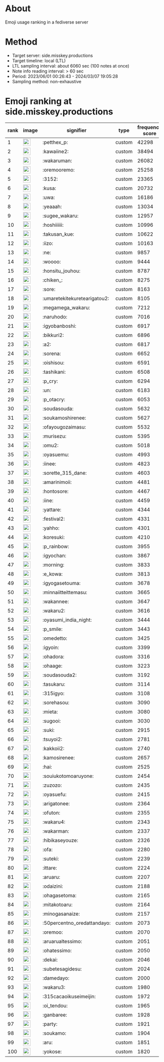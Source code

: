 # About
Emoji usage ranking in a fediverse server

# Method
- Target server: side.misskey.productions
- Target timeline: local (LTL)
- LTL sampling interval: about 6060 sec (100 notes at once)
- Note info reading interval: > 60 sec
- Period: 2023/06/01 00:26:43 - 2024/03/07 19:05:28 
- Sampling method: non-exhaustive

# Emoji ranking at side.misskey.productions

|rank|image|signifier|type|frequency score|
|----|----|----|----|----|
|1|<img height="24" src="https://side.misskey.productions/emoji/petthex_p.webp">|:petthex_p:|custom|42298|
|2|<img height="24" src="https://side.misskey.productions/emoji/kawaiine2.webp">|:kawaiine2:|custom|38494|
|3|<img height="24" src="https://side.misskey.productions/emoji/wakaruman.webp">|:wakaruman:|custom|26082|
|4|<img height="24" src="https://side.misskey.productions/emoji/oremooremo.webp">|:oremooremo:|custom|25258|
|5|<img height="24" src="https://side.misskey.productions/emoji/3152.webp">|:3152:|custom|23365|
|6|<img height="24" src="https://side.misskey.productions/emoji/kusa.webp">|:kusa:|custom|20732|
|7|<img height="24" src="https://side.misskey.productions/emoji/uwa.webp">|:uwa:|custom|16186|
|8|<img height="24" src="https://side.misskey.productions/emoji/yeaaah.webp">|:yeaaah:|custom|13034|
|9|<img height="24" src="https://side.misskey.productions/emoji/sugee_wakaru.webp">|:sugee_wakaru:|custom|12957|
|10|<img height="24" src="https://side.misskey.productions/emoji/hoshiiiiii.webp">|:hoshiiiiii:|custom|10996|
|11|<img height="24" src="https://side.misskey.productions/emoji/takusan_kue.webp">|:takusan_kue:|custom|10622|
|12|<img height="24" src="https://side.misskey.productions/emoji/iizo.webp">|:iizo:|custom|10163|
|13|<img height="24" src="https://side.misskey.productions/emoji/ne.webp">|:ne:|custom|9857|
|14|<img height="24" src="https://side.misskey.productions/emoji/woooo.webp">|:woooo:|custom|9444|
|15|<img height="24" src="https://side.misskey.productions/emoji/honsitu_jouhou.webp">|:honsitu_jouhou:|custom|8787|
|16|<img height="24" src="https://side.misskey.productions/emoji/chiken_.webp">|:chiken_:|custom|8275|
|17|<img height="24" src="https://side.misskey.productions/emoji/sore.webp">|:sore:|custom|8163|
|18|<img height="24" src="https://side.misskey.productions/emoji/umaretekitekuretearigatou2.webp">|:umaretekitekuretearigatou2:|custom|8105|
|19|<img height="24" src="https://side.misskey.productions/emoji/megamega_wakaru.webp">|:megamega_wakaru:|custom|7212|
|20|<img height="24" src="https://side.misskey.productions/emoji/naruhodo.webp">|:naruhodo:|custom|7016|
|21|<img height="24" src="https://side.misskey.productions/emoji/igyobanboshi.webp">|:igyobanboshi:|custom|6917|
|22|<img height="24" src="https://side.misskey.productions/emoji/bikkuri2.webp">|:bikkuri2:|custom|6896|
|23|<img height="24" src="https://side.misskey.productions/emoji/a2.webp">|:a2:|custom|6817|
|24|<img height="24" src="https://side.misskey.productions/emoji/sorena.webp">|:sorena:|custom|6652|
|25|<img height="24" src="https://side.misskey.productions/emoji/oishisou.webp">|:oishisou:|custom|6591|
|26|<img height="24" src="https://side.misskey.productions/emoji/tashikani.webp">|:tashikani:|custom|6508|
|27|<img height="24" src="https://side.misskey.productions/emoji/p_cry.webp">|:p_cry:|custom|6294|
|28|<img height="24" src="https://side.misskey.productions/emoji/un.webp">|:un:|custom|6183|
|29|<img height="24" src="https://side.misskey.productions/emoji/p_otacry.webp">|:p_otacry:|custom|6053|
|30|<img height="24" src="https://side.misskey.productions/emoji/soudasouda.webp">|:soudasouda:|custom|5632|
|31|<img height="24" src="https://side.misskey.productions/emoji/soukamoshirenee.webp">|:soukamoshirenee:|custom|5627|
|32|<img height="24" src="https://side.misskey.productions/emoji/ofayougozaimasu.webp">|:ofayougozaimasu:|custom|5532|
|33|<img height="24" src="https://side.misskey.productions/emoji/murisezu.webp">|:murisezu:|custom|5395|
|34|<img height="24" src="https://side.misskey.productions/emoji/omu2.webp">|:omu2:|custom|5018|
|35|<img height="24" src="https://side.misskey.productions/emoji/oyasuemu.webp">|:oyasuemu:|custom|4993|
|36|<img height="24" src="https://side.misskey.productions/emoji/iinee.webp">|:iinee:|custom|4823|
|37|<img height="24" src="https://side.misskey.productions/emoji/sorette_315_dane.webp">|:sorette_315_dane:|custom|4603|
|38|<img height="24" src="https://side.misskey.productions/emoji/amarinimoii.webp">|:amarinimoii:|custom|4481|
|39|<img height="24" src="https://side.misskey.productions/emoji/hontosore.webp">|:hontosore:|custom|4467|
|40|<img height="24" src="https://side.misskey.productions/emoji/iine.webp">|:iine:|custom|4459|
|41|<img height="24" src="https://side.misskey.productions/emoji/yattare.webp">|:yattare:|custom|4344|
|42|<img height="24" src="https://side.misskey.productions/emoji/festival2.webp">|:festival2:|custom|4331|
|43|<img height="24" src="https://side.misskey.productions/emoji/yahho.webp">|:yahho:|custom|4301|
|44|<img height="24" src="https://side.misskey.productions/emoji/koresuki.webp">|:koresuki:|custom|4210|
|45|<img height="24" src="https://side.misskey.productions/emoji/p_rainbow.webp">|:p_rainbow:|custom|3955|
|46|<img height="24" src="https://side.misskey.productions/emoji/igyochan.webp">|:igyochan:|custom|3867|
|47|<img height="24" src="https://side.misskey.productions/emoji/morning.webp">|:morning:|custom|3833|
|48|<img height="24" src="https://side.misskey.productions/emoji/e_kowa.webp">|:e_kowa:|custom|3813|
|49|<img height="24" src="https://side.misskey.productions/emoji/igyogasetouma.webp">|:igyogasetouma:|custom|3678|
|50|<img height="24" src="https://side.misskey.productions/emoji/minnaiitteittemasu.webp">|:minnaiitteittemasu:|custom|3665|
|51|<img height="24" src="https://side.misskey.productions/emoji/wakannee.webp">|:wakannee:|custom|3647|
|52|<img height="24" src="https://side.misskey.productions/emoji/wakaru2.webp">|:wakaru2:|custom|3616|
|53|<img height="24" src="https://side.misskey.productions/emoji/oyasumi_india_night.webp">|:oyasumi_india_night:|custom|3444|
|54|<img height="24" src="https://side.misskey.productions/emoji/p_smile.webp">|:p_smile:|custom|3443|
|55|<img height="24" src="https://side.misskey.productions/emoji/omedetto.webp">|:omedetto:|custom|3425|
|56|<img height="24" src="https://side.misskey.productions/emoji/igyoin.webp">|:igyoin:|custom|3399|
|57|<img height="24" src="https://side.misskey.productions/emoji/ohadora.webp">|:ohadora:|custom|3316|
|58|<img height="24" src="https://side.misskey.productions/emoji/ohaage.webp">|:ohaage:|custom|3223|
|59|<img height="24" src="https://side.misskey.productions/emoji/soudasouda2.webp">|:soudasouda2:|custom|3192|
|60|<img height="24" src="https://side.misskey.productions/emoji/tasukaru.webp">|:tasukaru:|custom|3114|
|61|<img height="24" src="https://side.misskey.productions/emoji/315igyo.webp">|:315igyo:|custom|3108|
|62|<img height="24" src="https://side.misskey.productions/emoji/sorehasou.webp">|:sorehasou:|custom|3090|
|63|<img height="24" src="https://side.misskey.productions/emoji/mieta.webp">|:mieta:|custom|3080|
|64|<img height="24" src="https://side.misskey.productions/emoji/sugooi.webp">|:sugooi:|custom|3030|
|65|<img height="24" src="https://side.misskey.productions/emoji/suki.webp">|:suki:|custom|2915|
|66|<img height="24" src="https://side.misskey.productions/emoji/tsuyoi2.webp">|:tsuyoi2:|custom|2781|
|67|<img height="24" src="https://side.misskey.productions/emoji/kakkoii2.webp">|:kakkoii2:|custom|2740|
|68|<img height="24" src="https://side.misskey.productions/emoji/kamosirenee.webp">|:kamosirenee:|custom|2657|
|69|<img height="24" src="https://side.misskey.productions/emoji/hai.webp">|:hai:|custom|2525|
|70|<img height="24" src="https://side.misskey.productions/emoji/souiukotomoaruyone.webp">|:souiukotomoaruyone:|custom|2454|
|71|<img height="24" src="https://side.misskey.productions/emoji/zuzozo.webp">|:zuzozo:|custom|2435|
|72|<img height="24" src="https://side.misskey.productions/emoji/oyasuefu.webp">|:oyasuefu:|custom|2415|
|73|<img height="24" src="https://side.misskey.productions/emoji/arigatonee.webp">|:arigatonee:|custom|2364|
|74|<img height="24" src="https://side.misskey.productions/emoji/ofuton.webp">|:ofuton:|custom|2355|
|75|<img height="24" src="https://side.misskey.productions/emoji/wakaru4.webp">|:wakaru4:|custom|2343|
|76|<img height="24" src="https://side.misskey.productions/emoji/wakarman.webp">|:wakarman:|custom|2337|
|77|<img height="24" src="https://side.misskey.productions/emoji/hibikaseyouze.webp">|:hibikaseyouze:|custom|2326|
|78|<img height="24" src="https://side.misskey.productions/emoji/ofa.webp">|:ofa:|custom|2280|
|79|<img height="24" src="https://side.misskey.productions/emoji/suteki.webp">|:suteki:|custom|2239|
|80|<img height="24" src="https://side.misskey.productions/emoji/ittare.webp">|:ittare:|custom|2224|
|81|<img height="24" src="https://side.misskey.productions/emoji/aruaru.webp">|:aruaru:|custom|2207|
|82|<img height="24" src="https://side.misskey.productions/emoji/odaizini.webp">|:odaizini:|custom|2188|
|83|<img height="24" src="https://side.misskey.productions/emoji/ohagasetoma.webp">|:ohagasetoma:|custom|2165|
|84|<img height="24" src="https://side.misskey.productions/emoji/mitakotoaru.webp">|:mitakotoaru:|custom|2164|
|85|<img height="24" src="https://side.misskey.productions/emoji/minogasanaize.webp">|:minogasanaize:|custom|2157|
|86|<img height="24" src="https://side.misskey.productions/emoji/50percentno_oredattandayo.webp">|:50percentno_oredattandayo:|custom|2073|
|87|<img height="24" src="https://side.misskey.productions/emoji/oremoo.webp">|:oremoo:|custom|2070|
|88|<img height="24" src="https://side.misskey.productions/emoji/aruarualtessimo.webp">|:aruarualtessimo:|custom|2051|
|89|<img height="24" src="https://side.misskey.productions/emoji/ohatessimo.webp">|:ohatessimo:|custom|2050|
|90|<img height="24" src="https://side.misskey.productions/emoji/dekai.webp">|:dekai:|custom|2046|
|91|<img height="24" src="https://side.misskey.productions/emoji/subetesagidesu.webp">|:subetesagidesu:|custom|2024|
|92|<img height="24" src="https://side.misskey.productions/emoji/damedayo.webp">|:damedayo:|custom|2000|
|93|<img height="24" src="https://side.misskey.productions/emoji/wakaru3.webp">|:wakaru3:|custom|1980|
|94|<img height="24" src="https://side.misskey.productions/emoji/315cacaoikuseimeijin.webp">|:315cacaoikuseimeijin:|custom|1972|
|95|<img height="24" src="https://side.misskey.productions/emoji/oi_tendou.webp">|:oi_tendou:|custom|1965|
|96|<img height="24" src="https://side.misskey.productions/emoji/ganbaree.webp">|:ganbaree:|custom|1928|
|97|<img height="24" src="https://side.misskey.productions/emoji/party.webp">|:party:|custom|1921|
|98|<img height="24" src="https://side.misskey.productions/emoji/soukamo.webp">|:soukamo:|custom|1904|
|99|<img height="24" src="https://side.misskey.productions/emoji/aru.webp">|:aru:|custom|1851|
|100|<img height="24" src="https://side.misskey.productions/emoji/yokose.webp">|:yokose:|custom|1820|
